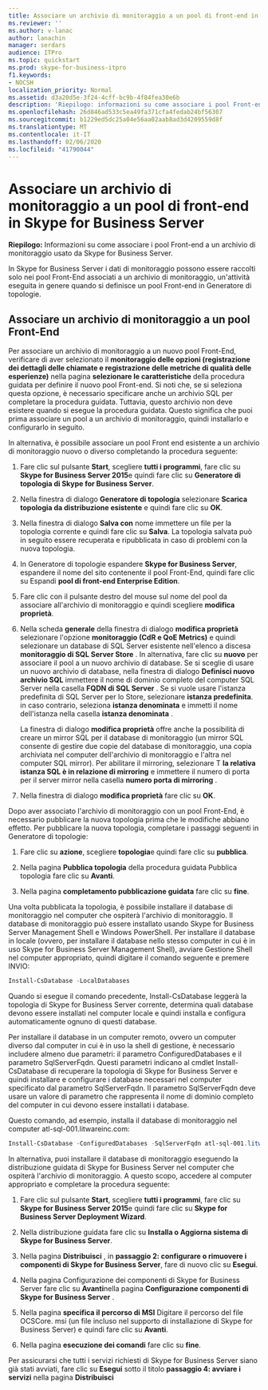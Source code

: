 ```yaml
---
title: Associare un archivio di monitoraggio a un pool di front-end in Skype for Business Server
ms.reviewer: ''
ms.author: v-lanac
author: lanachin
manager: serdars
audience: ITPro
ms.topic: quickstart
ms.prod: skype-for-business-itpro
f1.keywords:
- NOCSH
localization_priority: Normal
ms.assetid: d3a20d5e-3f24-4cff-bc9b-4f84fea30e6b
description: 'Riepilogo: informazioni su come associare i pool Front-end a un archivio di monitoraggio usato da Skype for Business Server.'
ms.openlocfilehash: 26d846ad533c5ea49fa371cfa4fedab24bf56307
ms.sourcegitcommit: b1229ed5dc25a04e56aa02aab8ad3d4209559d8f
ms.translationtype: MT
ms.contentlocale: it-IT
ms.lasthandoff: 02/06/2020
ms.locfileid: "41790044"
---
```

# <a name="associate-a-monitoring-store-with-a-front-end-pool-in-skype-for-business-server"></a>Associare un archivio di monitoraggio a un pool di front-end in Skype for Business Server 
**Riepilogo:** Informazioni su come associare i pool Front-end a un archivio di monitoraggio usato da Skype for Business Server.
  
In Skype for Business Server i dati di monitoraggio possono essere raccolti solo nei pool Front-End associati a un archivio di monitoraggio, un'attività eseguita in genere quando si definisce un pool Front-end in Generatore di topologie.
  
## <a name="associate-a-monitoring-store-with-a-front-end-pool"></a>Associare un archivio di monitoraggio a un pool Front-End

 Per associare un archivio di monitoraggio a un nuovo pool Front-End, verificare di aver selezionato il **monitoraggio delle opzioni (registrazione dei dettagli delle chiamate e registrazione delle metriche di qualità delle esperienze)** nella pagina **selezionare le caratteristiche** della procedura guidata per definire il nuovo pool Front-end. Si noti che, se si seleziona questa opzione, è necessario specificare anche un archivio SQL per completare la procedura guidata. Tuttavia, questo archivio non deve esistere quando si esegue la procedura guidata. Questo significa che puoi prima associare un pool a un archivio di monitoraggio, quindi installarlo e configurarlo in seguito.
  
In alternativa, è possibile associare un pool Front end esistente a un archivio di monitoraggio nuovo o diverso completando la procedura seguente:
  
1. Fare clic sul pulsante **Start**, scegliere **tutti i programmi**, fare clic su **Skype for Business Server 2015**e quindi fare clic su **Generatore di topologia di Skype for Business Server**.
    
2. Nella finestra di dialogo **Generatore di topologia** selezionare **Scarica topologia da distribuzione esistente** e quindi fare clic su **OK**.
    
3. Nella finestra di dialogo **Salva con** nome immettere un file per la topologia corrente e quindi fare clic su **Salva**. La topologia salvata può in seguito essere recuperata e ripubblicata in caso di problemi con la nuova topologia.
    
4. In Generatore di topologie espandere **Skype for Business Server**, espandere il nome del sito contenente il pool Front-End, quindi fare clic su Espandi **pool di front-end Enterprise Edition**.
    
5. Fare clic con il pulsante destro del mouse sul nome del pool da associare all'archivio di monitoraggio e quindi scegliere **modifica proprietà**.
    
6. Nella scheda **generale** della finestra di dialogo **modifica proprietà** selezionare l'opzione **monitoraggio (CdR e QoE Metrics)** e quindi selezionare un database di SQL Server esistente nell'elenco a discesa **monitoraggio di SQL Server Store** . In alternativa, fare clic su **nuovo** per associare il pool a un nuovo archivio di database. Se si sceglie di usare un nuovo archivio di database, nella finestra di dialogo **Definisci nuovo archivio SQL** immettere il nome di dominio completo del computer SQL Server nella casella **FQDN di SQL Server** . Se si vuole usare l'istanza predefinita di SQL Server per lo Store, selezionare **istanza predefinita**. in caso contrario, seleziona **istanza denominata** e immetti il nome dell'istanza nella casella **istanza denominata** .
    
    La finestra di dialogo **modifica proprietà** offre anche la possibilità di creare un mirror SQL per il database di monitoraggio (un mirror SQL consente di gestire due copie del database di monitoraggio, una copia archiviata nel computer dell'archivio di monitoraggio e l'altra nel computer SQL mirror). Per abilitare il mirroring, selezionare T **la relativa istanza SQL è in relazione di mirroring** e immettere il numero di porta per il server mirror nella casella **numero porta di mirroring** .
    
7. Nella finestra di dialogo **modifica proprietà** fare clic su **OK**.
    
Dopo aver associato l'archivio di monitoraggio con un pool Front-End, è necessario pubblicare la nuova topologia prima che le modifiche abbiano effetto. Per pubblicare la nuova topologia, completare i passaggi seguenti in Generatore di topologie:
  
1. Fare clic su **azione**, scegliere **topologia**e quindi fare clic su **pubblica**.
    
2. Nella pagina **Pubblica topologia** della procedura guidata Pubblica topologia fare clic su **Avanti**.
    
3. Nella pagina **completamento pubblicazione guidata** fare clic su **fine**.
    
Una volta pubblicata la topologia, è possibile installare il database di monitoraggio nel computer che ospiterà l'archivio di monitoraggio. Il database di monitoraggio può essere installato usando Skype for Business Server Management Shell e Windows PowerShell. Per installare il database in locale (ovvero, per installare il database nello stesso computer in cui è in uso Skype for Business Server Management Shell), avviare Gestione Shell nel computer appropriato, quindi digitare il comando seguente e premere INVIO:
  
```powershell
Install-CsDatabase -LocalDatabases
```

Quando si esegue il comando precedente, Install-CsDatabase leggerà la topologia di Skype for Business Server corrente, determina quali database devono essere installati nel computer locale e quindi installa e configura automaticamente ognuno di questi database.
  
Per installare il database in un computer remoto, ovvero un computer diverso dal computer in cui è in uso la shell di gestione, è necessario includere almeno due parametri: il parametro ConfiguredDatabases e il parametro SqlServerFqdn. Questi parametri indicano al cmdlet Install-CsDatabase di recuperare la topologia di Skype for Business Server e quindi installare e configurare i database necessari nel computer specificato dal parametro SqlServerFqdn. Il parametro SqlServerFqdn deve usare un valore di parametro che rappresenta il nome di dominio completo del computer in cui devono essere installati i database.
  
Questo comando, ad esempio, installa il database di monitoraggio nel computer atl-sql-001.litwareinc.com:
  
```powershell
Install-CsDatabase -ConfiguredDatabases -SqlServerFqdn atl-sql-001.litwareinc.com
```

In alternativa, puoi installare il database di monitoraggio eseguendo la distribuzione guidata di Skype for Business Server nel computer che ospiterà l'archivio di monitoraggio. A questo scopo, accedere al computer appropriato e completare la procedura seguente:
  
1. Fare clic sul pulsante **Start**, scegliere **tutti i programmi**, fare clic su **Skype for Business Server 2015**e quindi fare clic su **Skype for Business Server Deployment Wizard**.
    
2. Nella distribuzione guidata fare clic su **Installa o Aggiorna sistema di Skype for Business Server**.
    
3. Nella pagina **Distribuisci** , in **passaggio 2: configurare o rimuovere i componenti di Skype for Business Server**, fare di nuovo clic su **Esegui**.
    
4. Nella pagina Configurazione dei componenti di Skype for Business Server fare clic su **Avanti**nella pagina **Configurazione componenti di Skype for Business Server** .
    
5. Nella pagina **specifica il percorso di MSI** Digitare il percorso del file OCSCore. msi (un file incluso nel supporto di installazione di Skype for Business Server) e quindi fare clic su **Avanti**.
    
6. Nella pagina **esecuzione dei comandi** fare clic su **fine**.
    
Per assicurarsi che tutti i servizi richiesti di Skype for Business Server siano già stati avviati, fare clic su **Esegui** sotto il titolo **passaggio 4: avviare i servizi** nella pagina **Distribuisci**
  

